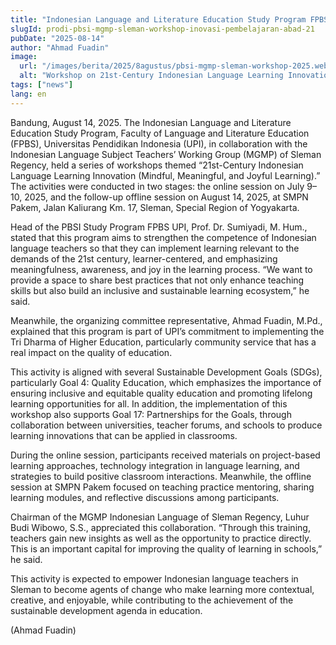 ```yaml
---
title: "Indonesian Language and Literature Education Study Program FPBS UPI and MGMP Sleman Hold a Workshop on 21st-Century Indonesian Language Learning Innovation"
slugId: prodi-pbsi-mgmp-sleman-workshop-inovasi-pembelajaran-abad-21
pubDate: "2025-08-14"
author: "Ahmad Fuadin"
image:
  url: "/images/berita/2025/8agustus/pbsi-mgmp-sleman-workshop-2025.webp"
  alt: "Workshop on 21st-Century Indonesian Language Learning Innovation by PBSI FPBS UPI and MGMP Sleman"
tags: ["news"]
lang: en
---
```


Bandung, August 14, 2025. The Indonesian Language and Literature Education Study Program, Faculty of Language and Literature Education (FPBS), Universitas Pendidikan Indonesia (UPI), in collaboration with the Indonesian Language Subject Teachers’ Working Group (MGMP) of Sleman Regency, held a series of workshops themed “21st-Century Indonesian Language Learning Innovation (Mindful, Meaningful, and Joyful Learning).” The activities were conducted in two stages: the online session on July 9–10, 2025, and the follow-up offline session on August 14, 2025, at SMPN Pakem, Jalan Kaliurang Km. 17, Sleman, Special Region of Yogyakarta.  

Head of the PBSI Study Program FPBS UPI, Prof. Dr. Sumiyadi, M. Hum., stated that this program aims to strengthen the competence of Indonesian language teachers so that they can implement learning relevant to the demands of the 21st century, learner-centered, and emphasizing meaningfulness, awareness, and joy in the learning process. “We want to provide a space to share best practices that not only enhance teaching skills but also build an inclusive and sustainable learning ecosystem,” he said.  

Meanwhile, the organizing committee representative, Ahmad Fuadin, M.Pd., explained that this program is part of UPI’s commitment to implementing the Tri Dharma of Higher Education, particularly community service that has a real impact on the quality of education.  

This activity is aligned with several Sustainable Development Goals (SDGs), particularly Goal 4: Quality Education, which emphasizes the importance of ensuring inclusive and equitable quality education and promoting lifelong learning opportunities for all. In addition, the implementation of this workshop also supports Goal 17: Partnerships for the Goals, through collaboration between universities, teacher forums, and schools to produce learning innovations that can be applied in classrooms.  

During the online session, participants received materials on project-based learning approaches, technology integration in language learning, and strategies to build positive classroom interactions. Meanwhile, the offline session at SMPN Pakem focused on teaching practice mentoring, sharing learning modules, and reflective discussions among participants.  

Chairman of the MGMP Indonesian Language of Sleman Regency, Luhur Budi Wibowo, S.S., appreciated this collaboration. “Through this training, teachers gain new insights as well as the opportunity to practice directly. This is an important capital for improving the quality of learning in schools,” he said.  

This activity is expected to empower Indonesian language teachers in Sleman to become agents of change who make learning more contextual, creative, and enjoyable, while contributing to the achievement of the sustainable development agenda in education.  

(Ahmad Fuadin)
